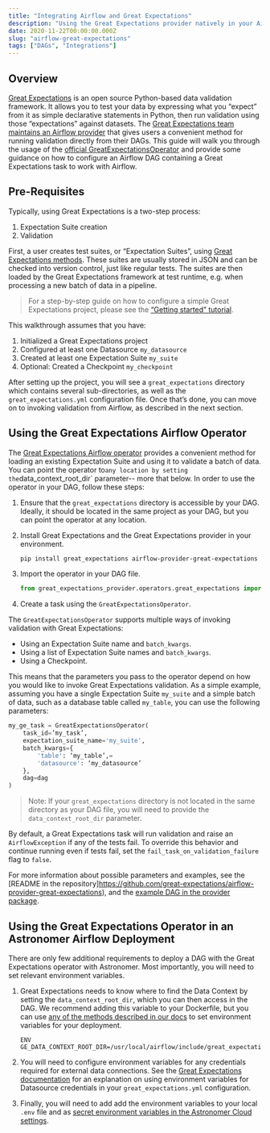 ```yaml
---
title: "Integrating Airflow and Great Expectations"
description: "Using the Great Expectations provider natively in your Airflow DAGs."
date: 2020-11-22T00:00:00.000Z
slug: "airflow-great-expectations"
tags: ["DAGs", "Integrations"]
---
```


## Overview

[Great Expectations](https://greatexpectations.io) is an open source Python-based data validation framework. It allows you to test your data by expressing what you “expect” from it as simple declarative statements in Python, then run validation using those “expectations” against datasets. The [Great Expectations team maintains an Airflow provider](https://github.com/great-expectations/airflow-provider-great-expectations) that gives users a convenient method for running validation directly from their DAGs. This guide will walk you through the usage of the [official GreatExpectationsOperator](https://github.com/great-expectations/airflow-provider-great-expectations/blob/main/great_expectations_provider/operators/great_expectations.py) and provide some guidance on how to configure an Airflow DAG containing a Great Expectations task to work with Airflow.


## Pre-Requisites

Typically, using Great Expectations is a two-step process: 

1. Expectation Suite creation
2. Validation

First, a user creates test suites, or “Expectation Suites”, using [Great Expectations methods](https://docs.greatexpectations.io/en/0.12.0/reference/core_concepts/expectations/expectations.html?highlight=methods#methods-for-creating-and-editing-expectations). These suites are usually stored in JSON and can be checked into version control, just like regular tests. The suites are then loaded by the Great Expectations framework at test runtime, e.g. when processing a new batch of data in a pipeline. 

> For a step-by-step guide on how to configure a simple Great Expectations project, please see the [“Getting started” tutorial](https://docs.greatexpectations.io/en/latest/guides/tutorials.html).

This walkthrough assumes that you have: 

1. Initialized a Great Expectations project
2. Configured at least one Datasource `my_datasource`
3. Created at least one Expectation Suite `my_suite`
4. Optional: Created a Checkpoint `my_checkpoint`

After setting up the project, you will see a `great_expectations` directory which contains several sub-directories, as well as the `great_expectations.yml` configuration file. Once that’s done, you can move on to invoking validation from Airflow, as described in the next section.

## Using the Great Expectations Airflow Operator

The [Great Expectations Airflow operator](https://github.com/great-expectations/airflow-provider-great-expectations) provides a convenient method for loading an existing Expectation Suite and using it to validate a batch of data. You can point the operator to` any location by setting the `data_context_root_dir` parameter-- more that below. In order to use the operator in your DAG, follow these steps:

1. Ensure that the `great_expectations` directory is accessible by your DAG. Ideally, it should be located in the same project as your DAG, but you can point the operator at any location.

2. Install Great Expectations and the Great Expectations provider in your environment.

    ```bash
    pip install great_expectations airflow-provider-great-expectations
    ```

3. Import the operator in your DAG file.

    ```python
    from great_expectations_provider.operators.great_expectations import GreatExpectationsOperator
    ```

4. Create a task using the `GreatExpectationsOperator`.

The `GreatExpectationsOperator` supports multiple ways of invoking validation with Great Expectations:

- Using an Expectation Suite name and `batch_kwargs`.
- Using a list of Expectation Suite names and `batch_kwargs`.
- Using a Checkpoint. 

This means that the parameters you pass to the operator depend on how you would like to invoke Great Expectations validation. As a simple example, assuming you have a single Expectation Suite `my_suite` and a simple batch of data, such as a database table called `my_table`, you can use the following parameters:

```python
my_ge_task = GreatExpectationsOperator(
    task_id=’my_task’,
    expectation_suite_name='my_suite',
    batch_kwargs={
        'table': ‘my_table’,=
        'datasource': ‘my_datasource’
    },
    dag=dag
)
```

> Note: If your `great_expectations` directory is not located in the same directory as your DAG file, you will need to provide the `data_context_root_dir` parameter.

By default, a Great Expectations task will run validation and raise an `AirflowException` if any of the tests fail. To override this behavior and continue running even if tests fail, set the `fail_task_on_validation_failure` flag to `false`.

For more information about possible parameters and examples, see the [README in the repository]https://github.com/great-expectations/airflow-provider-great-expectations), and the [example DAG in the provider package](https://github.com/great-expectations/airflow-provider-great-expectations/tree/main/great_expectations_provider/examples).

## Using the Great Expectations Operator in an Astronomer Airflow Deployment

There are only few additional requirements to deploy a DAG with the Great Expectations operator with Astronomer. Most importantly, you will need to set relevant environment variables. 

1. Great Expectations needs to know where to find the Data Context  by setting the `data_context_root_dir`, which you can then access in the DAG. We recommend adding this variable to your Dockerfile, but you can use [any of the methods described in our docs](https://www.astronomer.io/docs/cloud/stable/deploy/environment-variables/) to set environment variables for your deployment.

    ```
    ENV GE_DATA_CONTEXT_ROOT_DIR=/usr/local/airflow/include/great_expectations
    ```

2. You will need to configure environment variables for any credentials required for external data connections. See the [Great Expectations documentation](https://docs.greatexpectations.io/en/latest/guides/how_to_guides/configuring_data_contexts/how_to_use_a_yaml_file_or_environment_variables_to_populate_credentials.html?highlight=environment%20variables) for an explanation on using environment variables for Datasource credentials in your `great_expectations.yml` configuration.

3. Finally, you will need to add add the environment variables to your local `.env` file and as [secret environment variables in the Astronomer Cloud settings](https://www.astronomer.io/docs/cloud/stable/deploy/environment-variables/).
